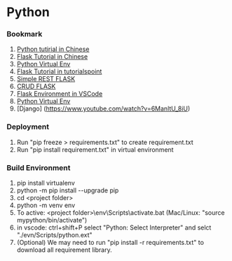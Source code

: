 # Python

### Bookmark
1. [Python tutirial in Chinese](https://www.liaoxuefeng.com/wiki/1016959663602400)
2. [Flask Tutorial in Chinese](http://www.pythondoc.com/flask-mega-tutorial/)
3. [Python Virtual Env](https://packaging.python.org/guides/installing-using-pip-and-virtual-environments/)
4. [Flask Tutorial in tutorialspoint](https://www.tutorialspoint.com/flask/index.htm)
5. [Simple REST FLASK](https://dzone.com/articles/restful-web-services-with-python-flask)
6. [CRUD FLASK](https://scotch.io/tutorials/build-a-crud-web-app-with-python-and-flask-part-one)
7. [Flask Environment in VSCode](https://code.visualstudio.com/docs/python/tutorial-flask)
8. [Python Virtual Env](https://uoa-eresearch.github.io/eresearch-cookbook/recipe/2014/11/26/python-virtual-env/)
9. [Django] (https://www.youtube.com/watch?v=6ManltU_8iU)

### Deployment
1. Run "pip freeze > requirements.txt" to create requirement.txt
2. Run "pip install requirement.txt" in virtual environment

### Build Environment
1. pip install virtualenv
2. python -m pip install --upgrade pip
3. cd \<project folder\>
4. python -m venv env
5. To active: \<project folder\>\env\Scripts\activate.bat (Mac/Linux: "source mypython/bin/activate")
6. in vscode: ctrl+shift+P select "Python: Select Interpreter" and selct "./evn/Scripts/python.ext"
7. (Optional) We may need to run "pip install -r requirements.txt" to download all requirement library.

